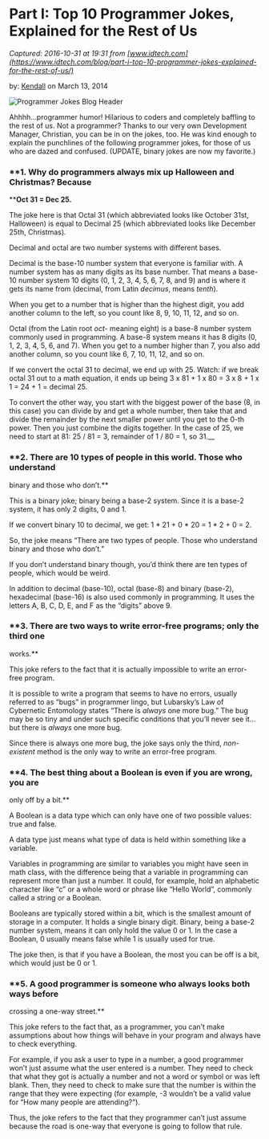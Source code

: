# Part I: Top 10 Programmer Jokes, Explained for the Rest of Us

_Captured: 2016-10-31 at 19:31 from [www.idtech.com](https://www.idtech.com/blog/part-i-top-10-programmer-jokes-explained-for-the-rest-of-us/)_

by: [Kendall](/blog/author/kendall/) on March 13, 2014

![Programmer Jokes Blog Header](//media.idtech.com/uploads/2014/03/Top-10-Programmer-Jokes-Header.png)

Ahhhh…programmer humor! Hilarious to coders and completely baffling to the
rest of us. Not a programmer?  Thanks to our very own Development Manager,
Christian, you can be in on the jokes, too. He was kind enough to explain the
punchlines of the following programmer jokes, for those of us who are dazed
and confused. (UPDATE, binary jokes are now my favorite.)

### **1\. Why do programmers always mix up Halloween and Christmas? Because
****Oct 31 = Dec 25.**

The joke here is that Octal 31 (which abbreviated looks like October 31st,
Halloween) is equal to Decimal 25 (which abbreviated looks like December 25th,
Christmas).

Decimal and octal are two number systems with different bases.

Decimal is the base-10 number system that everyone is familiar with. A number
system has as many digits as its base number. That means a base-10 number
system 10 digits (0, 1, 2, 3, 4, 5, 6, 7, 8, and 9) and is where it gets its
name from (decimal, from Latin _decimus_, means _tenth_).

When you get to a number that is higher than the highest digit, you add
another column to the left, so you count like 8, 9, 10, 11, 12, and so on.

Octal (from the Latin root _oct-_ meaning eight) is a base-8 number system
commonly used in programming. A base-8 system means it has 8 digits (0, 1, 2,
3, 4, 5, 6, and 7). When you get to a number higher than 7, you also add
another column, so you count like 6, 7, 10, 11, 12, and so on.

If we convert the octal 31 to decimal, we end up with 25. Watch: if we break
octal 31 out to a math equation, it ends up being 3 x 81 \+ 1 x 80 = 3 x 8 + 1
x 1 = 24 + 1 = decimal 25.

To convert the other way, you start with the biggest power of the base (8, in
this case) you can divide by and get a whole number, then take that and divide
the remainder by the next smaller power until you get to the 0-th power. Then
you just combine the digits together. In the case of 25, we need to start at
81: 25 / 81 = 3, remainder of 1 / 80 = 1, so 31.__

### **2\. There are 10 types of people in this world. Those who understand
binary and those who don’t.**

This is a binary joke; binary being a base-2 system. Since it is a base-2
system, it has only 2 digits, 0 and 1.

If we convert binary 10 to decimal, we get: 1 * 21 \+ 0 * 20 = 1 * 2 + 0 = 2.

So, the joke means “There are two types of people. Those who understand binary
and those who don’t.”

If you don’t understand binary though, you’d think there are ten types of
people, which would be weird.

In addition to decimal (base-10), octal (base-8) and binary (base-2),
hexadecimal (base-16) is also used commonly in programming. It uses the
letters A, B, C, D, E, and F as the “digits” above 9.

### **3\. There are two ways to write error-free programs; only the third one
works.**

This joke refers to the fact that it is actually impossible to write an error-
free program.

It is possible to write a program that seems to have no errors, usually
referred to as “bugs” in programmer lingo, but Lubarsky’s Law of Cybernetic
Entomology states “There is _always_ one more bug.” The bug may be so tiny and
under such specific conditions that you’ll never see it… but there is _always_
one more bug.

Since there is always one more bug, the joke says only the third, _non-
existent_ method is the only way to write an error-free program.

### **4\. The best thing about a Boolean is even if you are wrong, you are
only off by a bit.**

A Boolean is a data type which can only have one of two possible values: true
and false.

A data type just means what type of data is held within something like a
variable.

Variables in programming are similar to variables you might have seen in math
class, with the difference being that a variable in programming can represent
more than just a number. It could, for example, hold an alphabetic character
like “c” or a whole word or phrase like “Hello World”, commonly called a
string or a Boolean.

Booleans are typically stored within a bit, which is the smallest amount of
storage in a computer. It holds a single binary digit. Binary, being a base-2
number system, means it can only hold the value 0 or 1. In the case a Boolean,
0 usually means false while 1 is usually used for true.

The joke then, is that if you have a Boolean, the most you can be off is a
bit, which would just be 0 or 1.

### **5\. A good programmer is someone who always looks both ways before
crossing a one-way street.**

This joke refers to the fact that, as a programmer, you can’t make assumptions
about how things will behave in your program and always have to check
everything.

For example, if you ask a user to type in a number, a good programmer won’t
just assume what the user entered is a number. They need to check that what
they got is actually a number and not a word or symbol or was left blank.
Then, they need to check to make sure that the number is within the range that
they were expecting (for example, -3 wouldn’t be a valid value for “How many
people are attending?”).

Thus, the joke refers to the fact that they programmer can’t just assume
because the road is one-way that everyone is going to follow that rule.

